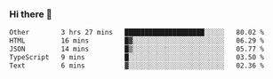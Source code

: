 ### Hi there 👋

<!--
**WShiBin/WShiBin** is a ✨ _special_ ✨ repository because its `README.md` (this file) appears on your GitHub profile.

Here are some ideas to get you started:

- 🔭 I’m currently working on ...
- 🌱 I’m currently learning ...
- 👯 I’m looking to collaborate on ...
- 🤔 I’m looking for help with ...
- 💬 Ask me about ...
- 📫 How to reach me: ...
- 😄 Pronouns: ...
- ⚡ Fun fact: ...
-->

<!--START_SECTION:waka-->

```txt
Other        3 hrs 27 mins   ████████████████████░░░░░   80.02 %
HTML         16 mins         █▓░░░░░░░░░░░░░░░░░░░░░░░   06.29 %
JSON         14 mins         █▒░░░░░░░░░░░░░░░░░░░░░░░   05.77 %
TypeScript   9 mins          █░░░░░░░░░░░░░░░░░░░░░░░░   03.50 %
Text         6 mins          ▓░░░░░░░░░░░░░░░░░░░░░░░░   02.36 %
```

<!--END_SECTION:waka-->
